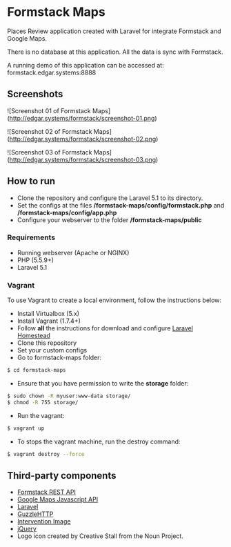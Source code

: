 # Formstack Maps

Places Review application created with Laravel for integrate Formstack and Google Maps.

There is no database at this application. All the data is sync with Formstack.

A running demo of this application can be accessed at: formstack.edgar.systems:8888

## Screenshots

![Screenshot 01 of Formstack Maps]
(http://edgar.systems/formstack/screenshot-01.png)

![Screenshot 02 of Formstack Maps]
(http://edgar.systems/formstack/screenshot-02.png)

![Screenshot 03 of Formstack Maps]
(http://edgar.systems/formstack/screenshot-03.png)

## How to run

- Clone the repository and configure the Laravel 5.1 to its directory.
- Set the configs at the files **/formstack-maps/config/formstack.php** and **/formstack-maps/config/app.php**
- Configure your webserver to the folder **/formstack-maps/public**

### Requirements

- Running webserver (Apache or NGINX)
- PHP (5.5.9+)
- Laravel 5.1

### Vagrant

To use Vagrant to create a local environment, follow the instructions below:

- Install Virtualbox (5.x)
- Install Vagrant (1.7.4+)
- Follow **all** the instructions for download and configure [Laravel Homestead](http://laravel.com/docs/5.1/homestead)
- Clone this repository
- Set your custom configs
- Go to formstack-maps folder:
```sh
$ cd formstack-maps
```
- Ensure that you have permission to write the **storage** folder:
```sh
$ sudo chown -R myuser:www-data storage/
$ chmod -R 755 storage/
```
- Run the vagrant:
```sh
$ vagrant up
```
- To stops the vagrant machine, run the destroy command:
```sh
$ vagrant destroy --force
```

## Third-party components

- [Formstack REST API](http://developers.formstack.com/)
- [Google Maps Javascript API](https://developers.google.com/maps/documentation/javascript/?hl=pt-BR)
- [Laravel](http://laravel.com/)
- [GuzzleHTTP](https://github.com/guzzle/guzzle)
- [Intervention Image](http://image.intervention.io/)
- [jQuery](http://jquery.com/)
- Logo icon created by Creative Stall from the Noun Project.
